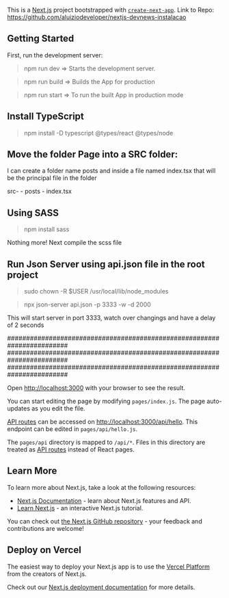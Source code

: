 This is a [Next.js](https://nextjs.org/) project bootstrapped with [`create-next-app`](https://github.com/vercel/next.js/tree/canary/packages/create-next-app).
Link to Repo: https://github.com/aluiziodeveloper/nextjs-devnews-instalacao

## Getting Started

First, run the development server:

> npm run dev => Starts the development server.

> npm run build => Builds the App for production

> npm run start => To run the built App in production mode

## Install TypeScript

> npm install -D typescript @types/react @types/node

## Move the folder Page into a SRC folder:

<p>I can create a folder name posts and inside a file named index.tsx that will be the principal file in the folder</p>

src- - posts - index.tsx

## Using SASS

> npm install sass

<p>Nothing more! Next compile the scss file</p>

## Run Json Server using api.json file in the root project

> sudo chown -R $USER /usr/local/lib/node_modules

> npx json-server api.json -p 3333 -w -d 2000

<p>This will start server in port 3333, watch over changings and have a delay of 2 seconds</p>

########################################################################
########################################################################
########################################################################

Open [http://localhost:3000](http://localhost:3000) with your browser to see the result.

You can start editing the page by modifying `pages/index.js`. The page auto-updates as you edit the file.

[API routes](https://nextjs.org/docs/api-routes/introduction) can be accessed on [http://localhost:3000/api/hello](http://localhost:3000/api/hello). This endpoint can be edited in `pages/api/hello.js`.

The `pages/api` directory is mapped to `/api/*`. Files in this directory are treated as [API routes](https://nextjs.org/docs/api-routes/introduction) instead of React pages.

## Learn More

To learn more about Next.js, take a look at the following resources:

- [Next.js Documentation](https://nextjs.org/docs) - learn about Next.js features and API.
- [Learn Next.js](https://nextjs.org/learn) - an interactive Next.js tutorial.

You can check out [the Next.js GitHub repository](https://github.com/vercel/next.js/) - your feedback and contributions are welcome!

## Deploy on Vercel

The easiest way to deploy your Next.js app is to use the [Vercel Platform](https://vercel.com/new?utm_medium=default-template&filter=next.js&utm_source=create-next-app&utm_campaign=create-next-app-readme) from the creators of Next.js.

Check out our [Next.js deployment documentation](https://nextjs.org/docs/deployment) for more details.
